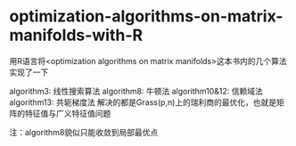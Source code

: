 # optimization-algorithms-on-matrix-manifolds-with-R
用R语言将&lt;optimization algorithms on matrix manifolds>这本书内的几个算法实现了一下

algorithm3: 线性搜索算法
algorithm8: 牛顿法
algorithm10&12: 信赖域法
algorithm13: 共轭梯度法
解决的都是Grass(p,n)上的瑞利商的最优化，也就是矩阵的特征值与广义特征值问题

注：algorithm8貌似只能收敛到局部最优点
